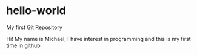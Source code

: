 # hello-world
My first Git Repository

Hi! My name is Michael, I have interest in programming and this is my first time in github
